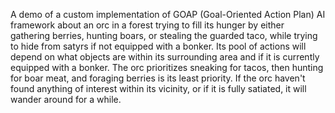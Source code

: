 A demo of a custom implementation of GOAP (Goal-Oriented Action Plan) AI framework about an orc in a forest trying to fill its hunger by either gathering berries, hunting boars, or stealing the guarded taco, while trying to hide from satyrs if not equipped with a bonker. Its pool of actions will depend on what objects are within its surrounding area and if it is currently equipped with a bonker. The orc prioritizes sneaking for tacos, then hunting for boar meat, and foraging berries is its least priority. If the orc haven't found anything of interest within its vicinity, or if it is fully satiated, it will wander around for a while.
